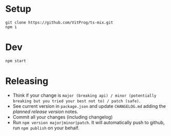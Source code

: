 # Setup
```
git clone https://github.com/VitProg/ts-mix.git
npm i
```

# Dev 

```
npm start
```

# Releasing
* Think if your change is `major (breaking api) / minor (potentially breaking but you tried your best not to) / patch (safe)`.
* See current version in `package.json` and update `CHANGELOG.md` adding the *planned release version* notes.
* Commit all your changes (including changelog)
* Run `npm version major|minor|patch`. It will automatically push to github, run `npm publish` on your behalf.
